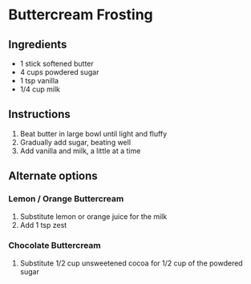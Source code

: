 # Buttercream Frosting

## Ingredients
* 1 stick softened butter
* 4 cups powdered sugar
* 1 tsp vanilla
* 1/4 cup milk

## Instructions
1. Beat butter in large bowl until light and fluffy
2. Gradually add sugar, beating well
3. Add vanilla and milk, a little at a time

## Alternate options

### Lemon / Orange Buttercream
1. Substitute lemon or orange juice for the milk
2. Add 1 tsp zest

### Chocolate Buttercream
1. Substitute 1/2 cup unsweetened cocoa for 1/2 cup of the powdered sugar